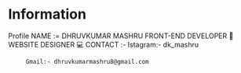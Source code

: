 # Information
Profile
NAME := DHRUVKUMAR MASHRU
FRONT-END DEVELOPER 🥇
WEBSITE DESIGNER 💻
CONTACT :-
         Istagram:- dk_mashru
         
         Gmail:- dhruvkumarmashru8@gmail.com
         


